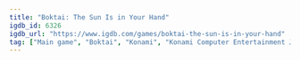 ```yaml
---
title: "Boktai: The Sun Is in Your Hand"
igdb_id: 6326
igdb_url: "https://www.igdb.com/games/boktai-the-sun-is-in-your-hand"
tag: ["Main game", "Boktai", "Konami", "Konami Computer Entertainment Japan", "Role-playing (RPG)", "Adventure", "Single player", "Multiplayer", "Bird view / Isometric", "Action", "Horror", "Stealth"]
---
```

